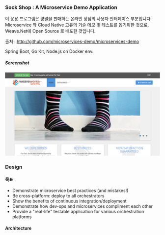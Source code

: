 

### Sock Shop : A Microservice Demo Application

이 응용 프로그램은 양말을 판매하는 온라인 상점의 사용자 인터페이스 부분입니다. Microservice 와 Cloud Native 고유의 기술 데모 및 테스트를 돕기위한 것으로, Weave.Net에 Open Source 로 배포한 것입니다.

출처 : http://github.com/microservices-demo/microservices-demo

Spring Boot, Go Kit, Node.js on Docker env.

##### Screenshot
![](./img/sockshop-frontend.png)


### Design
#### 목표
- Demonstrate microservice best practices (and mistakes!)
- Be cross-platform: deploy to all orchestrators
- Show the benefits of continuous integration/deployment
- Demonstrate how dev-ops and microservices compliment each other
- Provide a "real-life" testable application for various orchestration platforms

#### Architecture

